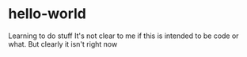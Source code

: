# hello-world
Learning to do stuff
It's not clear to me if this is intended to be code or what. But clearly it isn't right now
